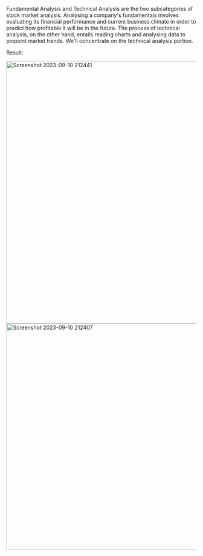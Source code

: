 Fundamental Analysis and Technical Analysis are the two subcategories of stock market analysis. Analysing a company's fundamentals involves evaluating its financial performance and current business climate in order to predict how profitable it will be in the future. The process of technical analysis, on the other hand, entails reading charts and analysing data to pinpoint market trends. We'll concentrate on the technical analysis portion.


Result:


<img width="694" alt="Screenshot 2023-09-10 212441" src="https://github.com/Adlin02/Netflix-stock-price-prediction/assets/124078581/1e0c6c66-b1e8-4f13-bc4e-27be9a414ba9">


<img width="598" alt="Screenshot 2023-09-10 212407" src="https://github.com/Adlin02/Netflix-stock-price-prediction/assets/124078581/d6543998-8119-4939-a980-37f1474409f3">
